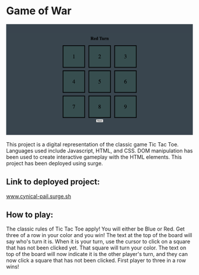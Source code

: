 # Game of War

![game play photo](./image/tictac.png)

This project is a digital representation of the classic game Tic Tac Toe. Languages used include Javascript, HTML, and CSS. DOM manipulation has been used to create interactive gameplay with the HTML elements. This project has been deployed using surge.

## Link to deployed project:

www.cynical-pail.surge.sh

## How to play:

The classic rules of Tic Tac Toe apply! You will either be Blue or Red. Get three of a row in your color and you win! The text at the top of the board will say who's turn it is. When it is your turn, use the cursor to click on a square that has not been clicked yet. That square will turn your color. The text on top of the board will now indicate it is the other player's turn, and they can now click a square that has not been clicked. First player to three in a row wins!